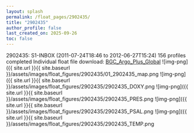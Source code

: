 ```yaml
---
layout: splash
permalink: /float_pages/2902435/
title: "2902435"
author_profile: false
last_created_on: 2025-09-26
toc: false
---
```

 
2902435: S1-INBOX (2011-07-24T18:46 to 2012-06-27T15:24)
156 profiles completed
Individual float file download: [BGC_Argo_Plus_Global](https://ftp.soest.hawaii.edu/bgc_argo_plus/Individual_Floats/outliers_removed/2902435_Sprof_processed.nc)
![img-png]({{ site.url }}{{ site.baseurl }}/assets/images/float_figures/2902435/01_2902435_map.png
![img-png]({{ site.url }}{{ site.baseurl }}/assets/images/float_figures/2902435/2902435_DOXY.png
![img-png]({{ site.url }}{{ site.baseurl }}/assets/images/float_figures/2902435/2902435_PRES.png
![img-png]({{ site.url }}{{ site.baseurl }}/assets/images/float_figures/2902435/2902435_PSAL.png
![img-png]({{ site.url }}{{ site.baseurl }}/assets/images/float_figures/2902435/2902435_TEMP.png

